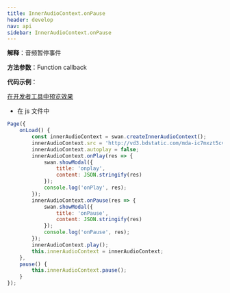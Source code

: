 ```yaml
---
title: InnerAudioContext.onPause
header: develop
nav: api
sidebar: InnerAudioContext.onPause
---
```




**解释**：音频暂停事件

**方法参数**：Function callback

**代码示例**：

<a href="swanide://fragment/1f74c7a9ee35e5c9ba498703bfe3b5b31574010883644" title="在开发者工具中预览效果" target="_self">在开发者工具中预览效果</a>

* 在 js 文件中

```javascript
Page({
    onLoad() {
        const innerAudioContext = swan.createInnerAudioContext();
        innerAudioContext.src = 'http://vd3.bdstatic.com/mda-ic7mxzt5cvz6f4y5/mda-ic7mxzt5cvz6f4y5.mp3';
        innerAudioContext.autoplay = false;
        innerAudioContext.onPlay(res => {
            swan.showModal({
                title: 'onplay',
                content: JSON.stringify(res)
            });
            console.log('onPlay', res);
        });
        innerAudioContext.onPause(res => {
            swan.showModal({
                title: 'onPause',
                content: JSON.stringify(res)
            });
            console.log('onPause', res);
        });
        innerAudioContext.play();
        this.innerAudioContext = innerAudioContext;
    },
    pause() {
        this.innerAudioContext.pause();
    }
});
```
